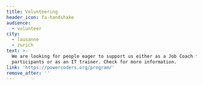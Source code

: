 ```yaml
---
title: Volunteering
header_icon: fa-handshake
audience:
  - volunteer
city:
  - lausanne
  - zurich
text: >-
  We are looking for people eager to support us either as a Job Coach for our
  participants or as an IT trainer. Check for more information.
link: 'https://powercoders.org/program/'
remove_after: ''
---
```


